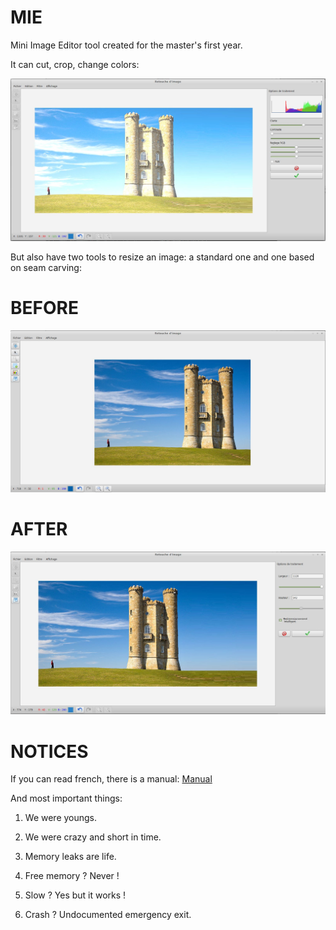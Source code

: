 MIE
===

Mini Image Editor tool created for the master's first year.

It can cut, crop, change colors:

![Alt text](Color.jpg?raw=true "Changing colors")

But also have two tools to resize an image: a standard one and one based on seam carving:

BEFORE
======

![Alt text](SeamCarving1.jpg?raw=true "Before using Seam Carving")

AFTER
=====

![Alt text](SeamCarving2.jpg?raw=true "And after")

NOTICES
=======

If you can read french, there is a manual: [Manual](CompteRenduImage.odt)

And most important things:

1. We were youngs.
  
2. We were crazy and short in time.
  
3. Memory leaks are life.
  
4. Free memory ? Never !
  
5. Slow ? Yes but it works !
  
6. Crash ? Undocumented emergency exit.
